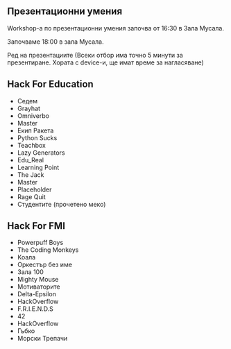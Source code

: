 ## Презентационни умения

Workshop-a по презентационни умения започва от 16:30 в Зала Мусала.

Започваме 18:00 в зала Мусала.

Ред на презентациите (Всеки отбор има точно 5 минути за презентиране. Хората с device-и, ще имат време за нагласяване)

##  Hack For Education
* Седем
* Grayhat
* Omniverbo
* Master
* Екип Ракета
* Python Sucks
* Teachbox
* Lazy Generators
* Edu_Real
* Learning Point
* The Jack
* Master
* Placeholder
* Rage Quit
* Студентите (прочетено меко)

##  Hack For FMI
* Powerpuff Boys
* The Coding Monkeys
* Коала
* Оркестър без име
* Зала 100
* Mighty Mouse
* Мотиваторите
* Delta-Epsilon
* HackOverflow
* F.R.I.E.N.D.S
* 42
* HackOverflow
* Гъбко
* Морски Трепачи
